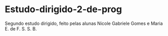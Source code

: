 # Estudo-dirigido-2-de-prog
Segundo estudo dirigido, feito pelas alunas Nicole Gabriele Gomes e Maria E. de F. S. S. B.
